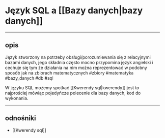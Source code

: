 # Język SQL a [[Bazy danych|bazy danych]]

---
## opis
Język stworzony na potrzeby obsługi/porozumiewania się z relacyjnymi bazami danych, jego składnia często mocno przypomina język angielski i cechuje się tym że działania na nim można reprezentować w podobny sposób jak na zbiorach matematycznych 
#zbiory #matematyka #bazy_danych #db #sql


W języku SQL możemy spotkać [[Kwerendy sql|kwerendy]] jest to najprościej mówiąc pojedyńcze polecenie dla bazy danych, kod do wykonania.

___
## odnośniki
- [[Kwerendy sql]]
